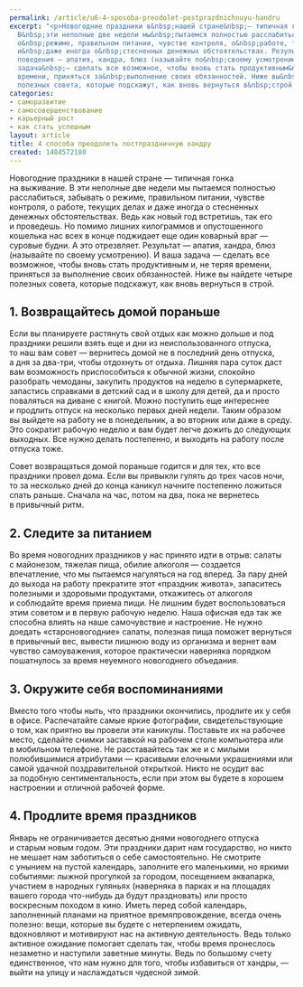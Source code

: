 ```yaml
---
permalink: /article/u6-4-sposoba-preodolet-postprazdnichnuyu-handru
excerpt: "<p>Новогодние праздники в&nbsp;нашей стране&nbsp;— типичная гонка на&nbsp;выживание.
  В&nbsp;эти неполные две недели мы&nbsp;пытаемся полностью расслабиться, забывать
  о&nbsp;режиме, правильном питании, чувстве контроля, о&nbsp;работе, текущих делах
  и&nbsp;даже иногда о&nbsp;стесненных денежных обстоятельствах. Результат&nbsp; такого
  поведения — апатия, хандра, блюз (называйте по&nbsp;своему усмотрению). И&nbsp;ваша
  задача&nbsp;— сделать все возможное, чтобы вновь стать продуктивным&nbsp;и, не&nbsp;теряя
  времени, приняться за&nbsp;выполнение своих обязанностей. Ниже вы&nbsp;найдете четыре
  полезных совета, которые подскажут, как вновь вернуться в&nbsp;строй.</p>"
categories:
- саморазвитие
- самосовершенствование
- карьерный рост
- как стать успешным
layout: article
title: 4 способа преодолеть постпраздничную хандру
created: 1484572180
---
```

Новогодние праздники в нашей стране — типичная гонка на выживание. В эти неполные две недели мы пытаемся полностью расслабиться, забывать о режиме, правильном питании, чувстве контроля, о работе, текущих делах и даже иногда о стесненных денежных обстоятельствах. Ведь как новый год встретишь, так его и проведешь. Но помимо лишних килограммов и опустошенного кошелька нас всех в конце поджидает еще один коварный враг — суровые будни. А это отрезвляет. Результат — апатия, хандра, блюз (называйте по своему усмотрению). И ваша задача — сделать все возможное, чтобы вновь стать продуктивным и, не теряя времени, приняться за выполнение своих обязанностей. Ниже вы найдете четыре полезных совета, которые подскажут, как вновь вернуться в строй.

## 1. Возвращайтесь домой пораньше ##

Если вы планируете растянуть свой отдых как можно дольше и под праздники решили взять еще и дни из неиспользованного отпуска, то наш вам совет — вернитесь домой не в последний день отпуска, а дня за два-три, чтобы отдохнуть от отдыха. Лишняя пара суток даст вам возможность приспособиться к обычной жизни, спокойно разобрать чемоданы, закупить продуктов на неделю в супермаркете, запастись справками в детский сад и в школу для детей, да и просто поваляться на диване с книгой. Можно поступить еще интереснее и продлить отпуск на несколько первых дней недели. Таким образом вы выйдете на работу не в понедельник, а во вторник или даже в среду. Это сократит рабочую неделю и вам будет легче дожить до следующих выходных. Все нужно делать постепенно, и выходить на работу после отпуска тоже.

Совет возвращаться домой пораньше годится и для тех, кто все праздники провел дома. Если вы привыкли гулять до трех часов ночи, то за несколько дней до конца каникул начните постепенно ложиться спать раньше. Сначала на час, потом на два, пока не вернетесь в привычный ритм.

## 2. Следите за питанием ##

Во время новогодних праздников у нас принято идти в отрыв: салаты с майонезом, тяжелая пища, обилие алкоголя — создается впечатление, что мы пытаемся нагуляться на год вперед. За пару дней до выхода на работу прекратите этот «праздник живота», запаситесь полезными и здоровыми продуктами, откажитесь от алкоголя и соблюдайте время приема пищи. Не лишним будет воспользоваться этим советом и в первую рабочую неделю. Наша офисная еда так же способна влиять на наше самочувствие и настроение. Не нужно доедать «староновогодние» салаты, полезная пища поможет вернуться в привычный вес, вывести лишнюю воду из организма и вернет вам чувство самоуважения, которое практически наверняка порядком пошатнулось за время неуемного новогоднего объедания.

## 3. Окружите себя воспоминаниями ##

Вместо того чтобы ныть, что праздники окончились, продлите их у себя в офисе. Распечатайте самые яркие фотографии, свидетельствующие о том, как приятно вы провели эти каникулы. Поставьте их на рабочее место, сделайте снимки заставкой на рабочем столе компьютера или в мобильном телефоне. Не расставайтесь так же и с милыми полюбившимися атрибутами — красивыми елочными украшениями или самой удачной поздравительной открыткой. Никто не осудит вас за подобную сентиментальность, если при этом вы будете в хорошем настроении и отличной рабочей форме.

## 4. Продлите время праздников ##

Январь не ограничивается десятью днями новогоднего отпуска и старым новым годом. Эти праздники дарит нам государство, но никто не мешает нам заботиться о себе самостоятельно. Не смотрите с унынием на пустой календарь, заполните его маленькими, но яркими событиями: лыжной прогулкой за городом, посещением аквапарка, участием в народных гуляньях (наверняка в парках и на площадях вашего города что-нибудь да будут праздновать) или просто воскресным походом в кино. Иметь перед собой календарь, заполненный планами на приятное времяпровождение, всегда очень полезно: вещи, которые вы будете с нетерпением ожидать, вдохновляют и мотивируют нас на активную деятельность. Ведь только активное ожидание помогает сделать так, чтобы время пронеслось незаметно и наступили заветные минуты. Ведь по большому счету единственное, что нам нужно для того, чтобы избавиться от хандры, — выйти на улицу и наслаждаться чудесной зимой.
